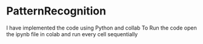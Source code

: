 # PatternRecognition

I have implemented the code using Python and collab
To Run the code open the ipynb file in colab and run every cell sequentially
